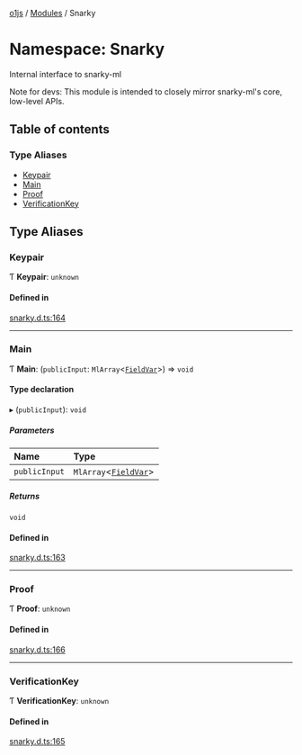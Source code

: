 [o1js](../README.md) / [Modules](../modules.md) / Snarky

# Namespace: Snarky

Internal interface to snarky-ml

Note for devs: This module is intended to closely mirror snarky-ml's core, low-level APIs.

## Table of contents

### Type Aliases

- [Keypair](Snarky.md#keypair)
- [Main](Snarky.md#main)
- [Proof](Snarky.md#proof)
- [VerificationKey](Snarky.md#verificationkey)

## Type Aliases

### Keypair

Ƭ **Keypair**: `unknown`

#### Defined in

[snarky.d.ts:164](https://github.com/o1-labs/o1js/blob/659a59e/src/snarky.d.ts#L164)

___

### Main

Ƭ **Main**: (`publicInput`: `MlArray`\<[`FieldVar`](../modules.md#fieldvar-1)\>) => `void`

#### Type declaration

▸ (`publicInput`): `void`

##### Parameters

| Name | Type |
| :------ | :------ |
| `publicInput` | `MlArray`\<[`FieldVar`](../modules.md#fieldvar-1)\> |

##### Returns

`void`

#### Defined in

[snarky.d.ts:163](https://github.com/o1-labs/o1js/blob/659a59e/src/snarky.d.ts#L163)

___

### Proof

Ƭ **Proof**: `unknown`

#### Defined in

[snarky.d.ts:166](https://github.com/o1-labs/o1js/blob/659a59e/src/snarky.d.ts#L166)

___

### VerificationKey

Ƭ **VerificationKey**: `unknown`

#### Defined in

[snarky.d.ts:165](https://github.com/o1-labs/o1js/blob/659a59e/src/snarky.d.ts#L165)
